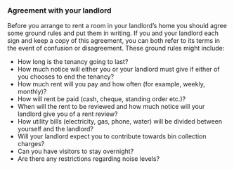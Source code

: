 ###  Agreement with your landlord

Before you arrange to rent a room in your landlord’s home you should agree
some ground rules and put them in writing. If you and your landlord each sign
and keep a copy of this agreement, you can both refer to its terms in the
event of confusion or disagreement. These ground rules might include:

  * How long is the tenancy going to last? 
  * How much notice will either you or your landlord must give if either of you chooses to end the tenancy? 
  * How much rent will you pay and how often (for example, weekly, monthly)? 
  * How will rent be paid (cash, cheque, standing order etc.)? 
  * When will the rent to be reviewed and how much notice will your landlord give you of a rent review? 
  * How utility bills (electricity, gas, phone, water) will be divided between yourself and the landlord? 
  * Will your landlord expect you to contribute towards bin collection charges? 
  * Can you have visitors to stay overnight? 
  * Are there any restrictions regarding noise levels? 
